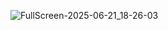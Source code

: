 ![FullScreen-2025-06-21_18-26-03](https://github.com/user-attachments/assets/96c89abb-4636-47d1-bd55-6b7b44436cf0)
